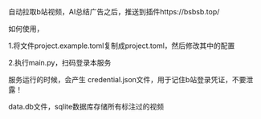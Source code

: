 自动拉取b站视频，AI总结广告之后，推送到插件https://bsbsb.top/

如何使用，

1.将文件project.example.toml复制成project.toml，然后修改其中的配置

2.执行main.py，扫码登录本服务

服务运行的时候，会产生 credential.json文件，用于记住b站登录凭证，不要泄露！

data.db文件，sqlite数据库存储所有标注过的视频